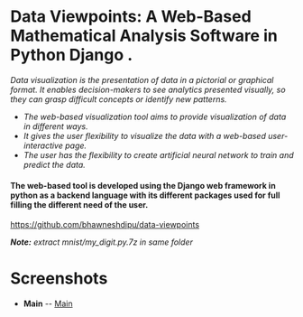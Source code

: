 # Data Viewpoints: A Web-Based Mathematical Analysis Software in Python Django .

 *Data visualization is the presentation of data in a pictorial or graphical format. It enables decision-makers to see analytics presented visually, so they can grasp difficult concepts or identify new patterns.*

- *The web-based visualization tool aims to provide visualization of data in different ways.*
- *It gives the user flexibility to visualize the data with a web-based user-interactive page.*
- *The user has the flexibility to create artificial neural network to train and predict the data.*

#### The web-based tool is developed using the Django web framework in python as a backend language with its different packages used for full filling the different need of the user.
https://github.com/bhawneshdipu/data-viewpoints

***Note:*** *extract mnist/my_digit.py.7z in same folder*

# Screenshots
  - **Main**
  --  [Main](https://github.com/bhawneshdipu/data-viewpoints/blob/master/git-readme/main.png "Main")
